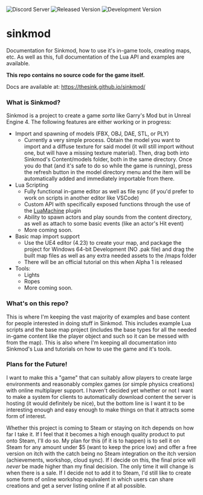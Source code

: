 ![Discord Server](https://img.shields.io/discord/668791291240513536?label=Discord%20Server)
 ![Released Version](https://img.shields.io/badge/Released_Version%3A-N%2FA-green)
 ![Development Version](https://img.shields.io/badge/Development_Version%3A-Alpha_1-blue)

# sinkmod

Documentation for Sinkmod, how to use it's in-game tools, creating maps, etc. As well as this, full documentation of the Lua API and examples are available.

**This repo contains no source code for the game itself.**

Docs are available at: https://thesink.github.io/sinkmod/

### What is Sinkmod?

Sinkmod is a project to create a game *sorta* like Garry's Mod but in Unreal Engine 4. The following features are either working or in progress:

- Import and spawning of models (FBX, OBJ, DAE, STL, or PLY)
  - Currently a very simple process. Obtain the model you want to import and a diffuse texture for said model (it will still import without one, but will have a missing texture material). Then, drag both into Sinkmod's Content/models folder, both in the same directory. Once you do that (and it's safe to do so while the game is running), press the refresh button in the model directory menu and the item will be automatically added and immediately importable from there.
- Lua Scripting
  - Fully functional in-game editor as well as file sync (if you'd prefer to work on scripts in another editor like VSCode)
  - Custom API with specifically exposed functions through the use of the [LuaMachine](https://github.com/rdeioris/LuaMachine) plugin
  - Ability to spawn actors and play sounds from the content directory, as well as attach to some basic events (like an actor's Hit event)
  - More coming soon.
- Basic map import support
  - Use the UE4 editor (4.23) to create your map, and package the project for Windows 64-bit Development (NO .pak file) and drag the built map files as well as any extra needed assets to the /maps folder
  - There will be an official tutorial on this when Alpha 1 is released
- Tools:
  - Lights
  - Ropes
  - More coming soon.
  
### What's on this repo?

This is where I'm keeping the vast majority of examples and base content for people interested in doing stuff in Sinkmod. This includes example Lua scripts and the base map project (includes the base types for all the needed in-game content like the player object and such so it can be messed with from the map). This is also where I'm keeping all documentation into Sinkmod's Lua and tutorials on how to use the game and it's tools.

### Plans for the Future!

I want to make this a "game" that can suitably allow players to create large environments and reasonably complex games (or simple physics creations) with online multiplayer support. I haven't decided yet whether or not I want to make a system for clients to automatically download content the server is hosting (it would definitely be nice), but the bottom line is I want it to be interesting enough and easy enough to make things on that it attracts some form of interest.

Whether this project is coming to Steam or staying on itch depends on how far I take it. If I feel that it becomes a high enough quality product to put onto Steam, I'll do so. My plan for this (if it is to happen) is to sell it on Steam for any amount under $5 (want to keep the price low) and offer a free version on itch with the catch being no Steam integration on the itch version (achievements, workshop, cloud sync). If I decide on this, the final price will *never* be made higher than my final decision. The only time it will change is when there is a sale.
If I decide not to add it to Steam, I'd still like to create some form of online workshop equivalent in which users can share creations and get a server listing online if at all possible.
